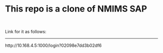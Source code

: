 <h1>This repo is a clone of NMIMS SAP</h1>
<br>
<p>Link for it as follows: </p><hr>
<p>http://10.168.4.5:1000/login?02098e7dd3b02df6</p>
<br>
